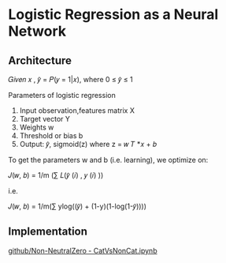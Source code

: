 # Logistic Regression as a Neural Network

## Architecture

𝐺𝑖𝑣𝑒𝑛 𝑥 , 𝑦̂ = 𝑃(𝑦 = 1|𝑥), where 0 ≤ 𝑦̂ ≤ 1


Parameters of logistic regression
1.   Input observation,features matrix X
2.   Target vector Y
3.   Weights w
4.   Threshold or bias b
5.   Output: 𝑦̂, sigmoid(z) where z = 𝑤 𝑇 *𝑥 + 𝑏

To get the parameters w and b (i.e. learning), we optimize on:

𝐽(𝑤, 𝑏) = 1/m (∑ 𝐿(𝑦̂ (𝑖) , 𝑦 (𝑖) ))

i.e. 

𝐽(𝑤, 𝑏) = 1/m(∑ ylog((𝑦̂) + (1-y)(1-log(1-𝑦̂))))

## Implementation

[github/Non-NeutralZero - CatVsNonCat.ipynb](https://github.com/Non-NeutralZero/docs/blob/main/content/docs/Deep%20Learning/logregnn/CatVsNonCat.ipynb)
